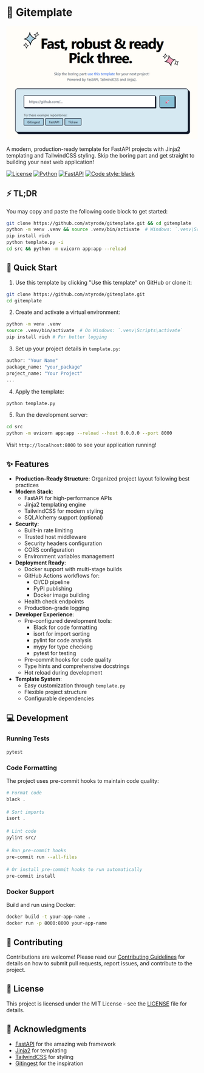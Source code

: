 # 🎨 Gitemplate

[![Image](./docs/frontpage.png "Gitemplate main page")](https://gitemplate.com)

A modern, production-ready template for FastAPI projects with Jinja2 templating and TailwindCSS styling. Skip the boring part and get straight to building your next web application!

[![License](https://img.shields.io/badge/license-MIT-blue.svg)](LICENSE)
[![Python](https://img.shields.io/badge/python-3.10+-blue.svg)](https://www.python.org/downloads/)
[![FastAPI](https://img.shields.io/badge/FastAPI-0.109.0-009688.svg)](https://fastapi.tiangolo.com)
[![Code style: black](https://img.shields.io/badge/code%20style-black-000000.svg)](https://github.com/psf/black)

## ⚡ TL;DR

You may copy and paste the following code block to get started:

```bash
git clone https://github.com/atyrode/gitemplate.git && cd gitemplate
python -m venv .venv && source .venv/bin/activate  # Windows: `.venv\Scripts\activate`
pip install rich
python template.py -i
cd src && python -m uvicorn app:app --reload
```

## 🚀 Quick Start

1. Use this template by clicking "Use this template" on GitHub or clone it:

```bash
git clone https://github.com/atyrode/gitemplate.git
cd gitemplate
```

2. Create and activate a virtual environment:

```bash
python -m venv .venv
source .venv/bin/activate  # On Windows: `.venv\Scripts\activate`
pip install rich # For better logging
```

3. Set up your project details in `template.py`:

```python
author: "Your Name"
package_name: "your_package"
project_name: "Your Project"
...
```

4. Apply the template:

```bash
python template.py
```

5. Run the development server:

```bash
cd src
python -m uvicorn app:app --reload --host 0.0.0.0 --port 8000
```

Visit `http://localhost:8000` to see your application running!

## ✨ Features

- **Production-Ready Structure**: Organized project layout following best practices
- **Modern Stack**:
  - FastAPI for high-performance APIs
  - Jinja2 templating engine
  - TailwindCSS for modern styling
  - SQLAlchemy support (optional)
- **Security**:
  - Built-in rate limiting
  - Trusted host middleware
  - Security headers configuration
  - CORS configuration
  - Environment variables management
- **Deployment Ready**:
  - Docker support with multi-stage builds
  - GitHub Actions workflows for:
    - CI/CD pipeline
    - PyPI publishing
    - Docker image building
  - Health check endpoints
  - Production-grade logging
- **Developer Experience**:
  - Pre-configured development tools:
    - Black for code formatting
    - isort for import sorting
    - pylint for code analysis
    - mypy for type checking
    - pytest for testing
  - Pre-commit hooks for code quality
  - Type hints and comprehensive docstrings
  - Hot reload during development
- **Template System**:
  - Easy customization through `template.py`
  - Flexible project structure
  - Configurable dependencies

## 💻 Development

### Running Tests

```bash
pytest
```

### Code Formatting

The project uses pre-commit hooks to maintain code quality:

```bash
# Format code
black .

# Sort imports
isort .

# Lint code
pylint src/

# Run pre-commit hooks
pre-commit run --all-files

# Or install pre-commit hooks to run automatically
pre-commit install
```

### Docker Support

Build and run using Docker:

```bash
docker build -t your-app-name .
docker run -p 8000:8000 your-app-name
```

## 🤝 Contributing

Contributions are welcome! Please read our [Contributing Guidelines](CONTRIBUTING.md) for details on how to submit pull requests, report issues, and contribute to the project.

## 📄 License

This project is licensed under the MIT License - see the [LICENSE](LICENSE) file for details.

## 🙏 Acknowledgments

- [FastAPI](https://fastapi.tiangolo.com/) for the amazing web framework
- [Jinja2](https://jinja.palletsprojects.com/) for templating
- [TailwindCSS](https://tailwindcss.com/) for styling
- [Gitingest](https://gitingest.com/) for the inspiration
